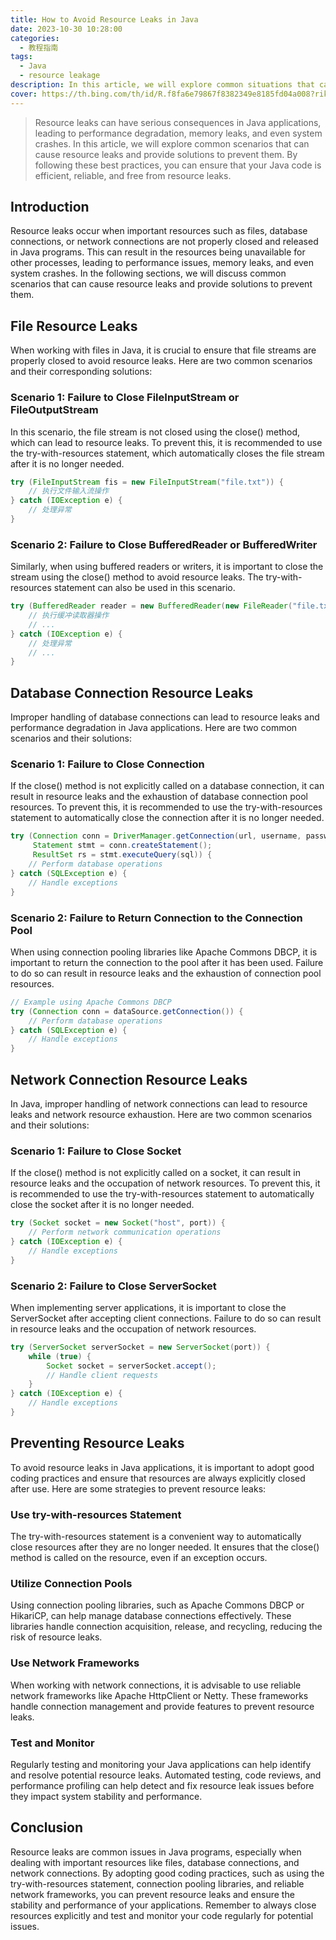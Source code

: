 ```yaml
---
title: How to Avoid Resource Leaks in Java
date: 2023-10-30 10:28:00
categories:
  - 教程指南
tags:
  - Java
  - resource leakage
description: In this article, we will explore common situations that can lead to resource leaks and provide solutions to prevent them. By following these best practices, you can ensure that your Java code is efficient, reliable, and free of resource leaks.
cover: https://th.bing.com/th/id/R.f8fa6e79867f8382349e8185fd04a008?rik=AFOcCK62Ai00rA&pid=ImgRaw&r=0
---
```


> Resource leaks can have serious consequences in Java applications, leading to performance degradation, memory leaks, and even system crashes. In this article, we will explore common scenarios that can cause resource leaks and provide solutions to prevent them. By following these best practices, you can ensure that your Java code is efficient, reliable, and free from resource leaks.

## Introduction

Resource leaks occur when important resources such as files, database connections, or network connections are not properly closed and released in Java programs. This can result in the resources being unavailable for other processes, leading to performance issues, memory leaks, and even system crashes. In the following sections, we will discuss common scenarios that can cause resource leaks and provide solutions to prevent them.


## File Resource Leaks

When working with files in Java, it is crucial to ensure that file streams are properly closed to avoid resource leaks. Here are two common scenarios and their corresponding solutions:


### Scenario 1: Failure to Close FileInputStream or FileOutputStream

In this scenario, the file stream is not closed using the close() method, which can lead to resource leaks. To prevent this, it is recommended to use the try-with-resources statement, which automatically closes the file stream after it is no longer needed.


```java
try (FileInputStream fis = new FileInputStream("file.txt")) {
    // 执行文件输入流操作
} catch (IOException e) {
    // 处理异常
}
```

### Scenario 2: Failure to Close BufferedReader or BufferedWriter

Similarly, when using buffered readers or writers, it is important to close the stream using the close() method to avoid resource leaks. The try-with-resources statement can also be used in this scenario.

```java
try (BufferedReader reader = new BufferedReader(new FileReader("file.txt"))) {
    // 执行缓冲读取器操作
    // ...
} catch (IOException e) {
    // 处理异常
    // ...
}
```

## Database Connection Resource Leaks

Improper handling of database connections can lead to resource leaks and performance degradation in Java applications. Here are two common scenarios and their solutions:


### Scenario 1: Failure to Close Connection

If the close() method is not explicitly called on a database connection, it can result in resource leaks and the exhaustion of database connection pool resources. To prevent this, it is recommended to use the try-with-resources statement to automatically close the connection after it is no longer needed.

```java
try (Connection conn = DriverManager.getConnection(url, username, password);
     Statement stmt = conn.createStatement();
     ResultSet rs = stmt.executeQuery(sql)) {
    // Perform database operations
} catch (SQLException e) {
    // Handle exceptions
}
```
### Scenario 2: Failure to Return Connection to the Connection Pool

When using connection pooling libraries like Apache Commons DBCP, it is important to return the connection to the pool after it has been used. Failure to do so can result in resource leaks and the exhaustion of connection pool resources.

```java
// Example using Apache Commons DBCP
try (Connection conn = dataSource.getConnection()) {
    // Perform database operations
} catch (SQLException e) {
    // Handle exceptions
}
```
## Network Connection Resource Leaks

In Java, improper handling of network connections can lead to resource leaks and network resource exhaustion. Here are two common scenarios and their solutions:


### Scenario 1: Failure to Close Socket

If the close() method is not explicitly called on a socket, it can result in resource leaks and the occupation of network resources. To prevent this, it is recommended to use the try-with-resources statement to automatically close the socket after it is no longer needed.

```java
try (Socket socket = new Socket("host", port)) {
    // Perform network communication operations
} catch (IOException e) {
    // Handle exceptions
}
```

### Scenario 2: Failure to Close ServerSocket

When implementing server applications, it is important to close the ServerSocket after accepting client connections. Failure to do so can result in resource leaks and the occupation of network resources.

```java
try (ServerSocket serverSocket = new ServerSocket(port)) {
    while (true) {
        Socket socket = serverSocket.accept();
        // Handle client requests
    }
} catch (IOException e) {
    // Handle exceptions
}
```
## Preventing Resource Leaks

To avoid resource leaks in Java applications, it is important to adopt good coding practices and ensure that resources are always explicitly closed after use. Here are some strategies to prevent resource leaks:


### Use try-with-resources Statement

The try-with-resources statement is a convenient way to automatically close resources after they are no longer needed. It ensures that the close() method is called on the resource, even if an exception occurs.


### Utilize Connection Pools

Using connection pooling libraries, such as Apache Commons DBCP or HikariCP, can help manage database connections effectively. These libraries handle connection acquisition, release, and recycling, reducing the risk of resource leaks.


### Use Network Frameworks

When working with network connections, it is advisable to use reliable network frameworks like Apache HttpClient or Netty. These frameworks handle connection management and provide features to prevent resource leaks.


### Test and Monitor

Regularly testing and monitoring your Java applications can help identify and resolve potential resource leaks. Automated testing, code reviews, and performance profiling can help detect and fix resource leak issues before they impact system stability and performance.


## Conclusion

Resource leaks are common issues in Java programs, especially when dealing with important resources like files, database connections, and network connections. By adopting good coding practices, such as using the try-with-resources statement, connection pooling libraries, and reliable network frameworks, you can prevent resource leaks and ensure the stability and performance of your applications. Remember to always close resources explicitly and test and monitor your code regularly for potential issues.